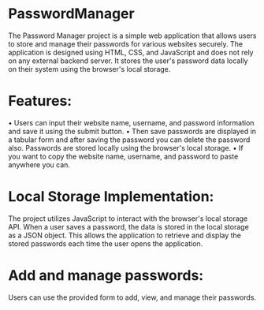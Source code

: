 # PasswordManager
The Password Manager project is a simple web application that allows users to store and manage their passwords for various websites securely. The application is designed using HTML, CSS, and JavaScript and does not rely on any external backend server. It stores the user's password data locally on their system using the browser's local storage.


# Features:
•	Users can input their website name, username, and password information and save it using the submit button.
•	Then save passwords are displayed in a tabular form and after saving the password you can delete the password also. Passwords are stored locally using the browser's local storage.
•	If you want to copy the website name, username, and password to paste anywhere you can.


# Local Storage Implementation:
The project utilizes JavaScript to interact with the browser's local storage API. When a user saves a password, the data is stored in the local storage as a JSON object. This allows the application to retrieve and display the stored passwords each time the user opens the application.

# Add and manage passwords:
Users can use the provided form to add, view, and manage their passwords.



